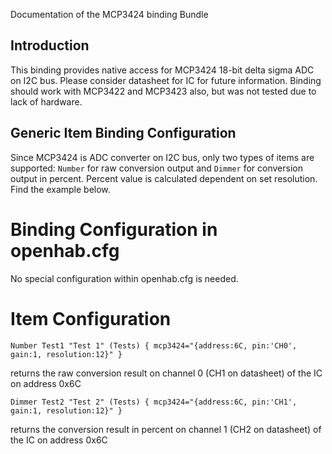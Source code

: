 Documentation of the MCP3424 binding Bundle

## Introduction
This binding provides native access for MCP3424 18-bit delta sigma ADC
on I2C bus. Please consider datasheet for IC for future information.
Binding should work with MCP3422 and MCP3423 also, but was not tested due to lack of hardware.

## Generic Item Binding Configuration
Since MCP3424 is ADC converter on I2C bus, only two types of items are supported:
`Number` for raw conversion output and `Dimmer` for conversion output in percent.
Percent value is calculated dependent on set resolution. Find the example below.

# Binding Configuration in openhab.cfg
No special configuration within openhab.cfg is needed.

# Item Configuration
```
Number Test1 "Test 1" (Tests) { mcp3424="{address:6C, pin:'CH0', gain:1, resolution:12}" }
```
returns the raw conversion result on channel 0 (CH1 on datasheet) of the IC on address 0x6C
```
Dimmer Test2 "Test 2" (Tests) { mcp3424="{address:6C, pin:'CH1', gain:1, resolution:12}" }
```
returns the conversion result in percent on channel 1 (CH2 on datasheet) of the IC on address 0x6C
